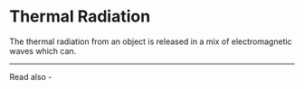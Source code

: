 # Thermal Radiation

The thermal radiation from an object is released in a mix of electromagnetic waves which can.

---
Read also - 